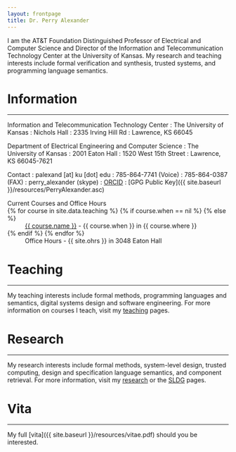 ```yaml
---
layout: frontpage
title: Dr. Perry Alexander
---
```


I am the AT&T Foundation Distinguished Professor of Electrical and Computer Science and Director of the Information and Telecommunication Technology Center at the University of Kansas.  My research and teaching interests include formal verification and synthesis, trusted systems, and programming language semantics.

# Information
-----

Information and Telecommunication Technology Center
: The University of Kansas
: Nichols Hall
: 2335 Irving Hill Rd
: Lawrence, KS 66045

Department of Electrical Engineering and Computer Science
: The University of Kansas
: 2001 Eaton Hall
: 1520 West 15th Street
: Lawrence, KS 66045-7621

Contact
: palexand \[at\] ku \[dot\] edu
: 785-864-7741 (Voice)
: 785-864-0387 (FAX)
: perry_alexander (skype)
: [ORCID](https://orcid.org/0000-0002-5387-9157)
: [GPG Public Key]({{ site.baseurl }}/resources/PerryAlexander.asc)

<dl>
<dt>Current Courses and Office Hours</dt>
{% for course in site.data.teaching %}
{% if course.when == nil %}
{% else %}
<dd><a href="https://{{ course.github }}.github.io/{{ course.repo }}">{{ course.name }}</a> - {{ course.when }} in {{ course.where }}</dd>
{% endif %}
{% endfor %}
<dd>Office Hours - {{ site.ohrs }} in 3048 Eaton Hall</dd>
</dl>

# Teaching
----
My teaching interests include formal methods, programming languages and semantics, digital systems design and software engineering. For more information on courses I teach, visit my [teaching](teaching) pages.

# Research
----
My research interests include formal methods, system-level design, trusted computing, design and specification language semantics, and component retrieval. For more information, visit my
[research](research) or the [SLDG](http://ku-sldg.github.io) pages.

# Vita
----
My full [vita]({{ site.baseurl }}/resources/vitae.pdf) should you be interested.
